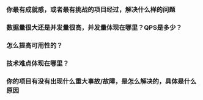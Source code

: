 ### 你最有成就感，或者最有挑战的项目经过，解决什么样的问题

### 数据量很大还是并发量很高，并发量体现在哪里？QPS是多少？

### 怎么提高可用性的？

### 技术难点体现在哪里？

### 你的项目有没有出现什么重大事故/故障，是怎么解决的，具体是什么原因